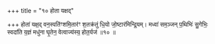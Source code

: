 +++
title = "१० होता यक्षद्"

+++
होता॑ यक्ष॒द् वन॒स्पति॑ꣳशमि॒तार॑ꣳ श॒तक्र॑तुं धि॒यो जो॒ष्टार॑मिन्द्रि॒यम्। मध्वा॑ सम॒ञ्जन् प॒थिभिः॑ सु॒गेभिः॒ स्वदा॑ति य॒ज्ञं मधु॑ना घृ॒तेन॒ वेत्वाज्य॑स्य॒ होत॒र्यज॑ ॥१० ॥